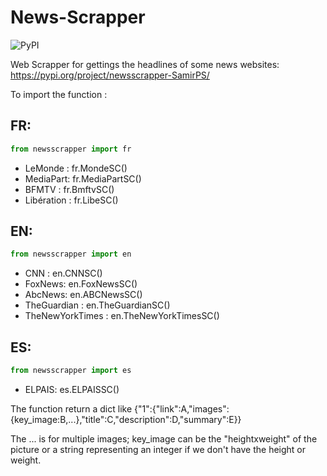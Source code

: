 # News-Scrapper

![PyPI](https://img.shields.io/pypi/v/newsscrapper-SamirPS)

Web Scrapper for gettings the headlines of some news websites:
https://pypi.org/project/newsscrapper-SamirPS/

To import the function :
## FR:
```python
from newsscrapper import fr
```
* LeMonde : fr.MondeSC()
* MediaPart: fr.MediaPartSC()
* BFMTV : fr.BmftvSC()
* Libération : fr.LibeSC()


## EN:
```python
from newsscrapper import en
```
* CNN :  en.CNNSC()
* FoxNews: en.FoxNewsSC()
* AbcNews: en.ABCNewsSC()
* TheGuardian : en.TheGuardianSC()
* TheNewYorkTimes : en.TheNewYorkTimesSC()


## ES:
```python
from newsscrapper import es
```
* ELPAIS: es.ELPAISSC()

The function return a dict like {"1":{"link":A,"images":{key_image:B,...},"title":C,"description":D,"summary":E}}

The ... is for multiple images; key_image can be the "heightxweight" of the picture or a string representing an integer if we don't have the height or weight.
